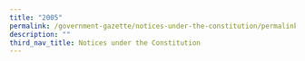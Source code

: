```yaml
---
title: "2005"
permalink: /government-gazette/notices-under-the-constitution/permalink/
description: ""
third_nav_title: Notices under the Constitution
---
```

